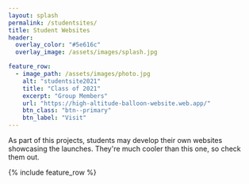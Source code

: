 ```yaml
---
layout: splash
permalink: /studentsites/
title: Student Websites
header:
  overlay_color: "#5e616c"
  overlay_image: /assets/images/splash.jpg

feature_row:
  - image_path: /assets/images/photo.jpg
    alt: "studentsite2021"
    title: "Class of 2021"
    excerpt: "Group Members"
    url: "https://high-altitude-balloon-website.web.app/"
    btn_class: "btn--primary"
    btn_label: "Visit"  
---
```


As part of this projects, students may develop their own websites showcasing the launches. They're much cooler than this one, so check them out.

{% include feature_row %}
